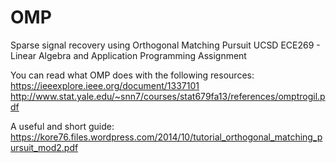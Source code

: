 # OMP
Sparse signal recovery using Orthogonal Matching Pursuit
UCSD ECE269 - Linear Algebra and Application
Programming Assignment

You can read what OMP does with the following resources:
https://ieeexplore.ieee.org/document/1337101
http://www.stat.yale.edu/~snn7/courses/stat679fa13/references/omptrogil.pdf

A useful and short guide:
https://kore76.files.wordpress.com/2014/10/tutorial_orthogonal_matching_pursuit_mod2.pdf
